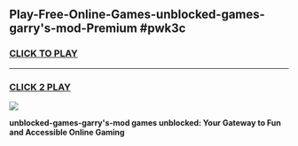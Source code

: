 
## Play-Free-Online-Games-unblocked-games-garry's-mod-Premium #pwk3c
<h3>
<a href="https://premium.freeplayer.one?title=unblocked-games-garry's-mod&ref=8M">CLICK TO PLAY</a></h3>
<hr>

<h3>
<a href="https://premium.freeplayer.one?title=unblocked-games-garry's-mod&ref=8M">CLICK 2 PLAY</a>
  
</h3>

<a href="https://premium.freeplayer.one?title=unblocked-games-garry's-mod&ref=8M"><img src="https://clearcache.store/games.png"></a>


**unblocked-games-garry's-mod games unblocked: Your Gateway to Fun and Accessible Online Gaming**
